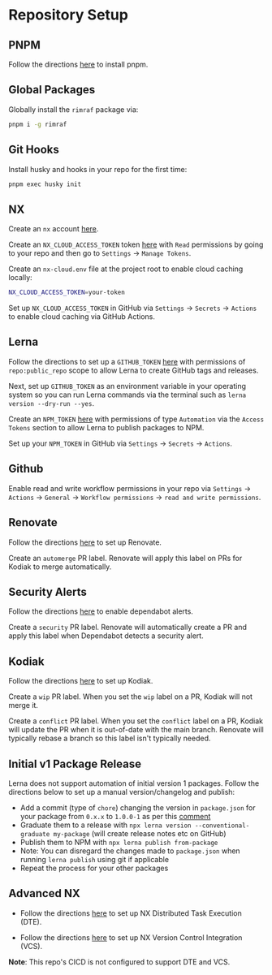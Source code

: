 # Repository Setup

## PNPM

Follow the directions [here](https://pnpm.io/installation) to install pnpm.

## Global Packages

Globally install the `rimraf` package via:

```bash
pnpm i -g rimraf
```

## Git Hooks

Install husky and hooks in your repo for the first time:

```bash
pnpm exec husky init
```

## NX

Create an `nx` account [here](https://cloud.nx.app/).

Create an `NX_CLOUD_ACCESS_TOKEN` token [here](https://cloud.nx.app/) with `Read` permissions by going to your repo and then go to `Settings` -> `Manage Tokens`.

Create an `nx-cloud.env` file at the project root to enable cloud caching locally:

```bash
NX_CLOUD_ACCESS_TOKEN=your-token
```

Set up `NX_CLOUD_ACCESS_TOKEN` in GitHub via `Settings` -> `Secrets` -> `Actions` to enable cloud caching via GitHub Actions.

## Lerna

Follow the directions to set up a `GITHUB_TOKEN` [here](https://github.com/lerna-lite/lerna-lite/blob/main/packages/version/README.md#remote-client-auth-tokens) with permissions of `repo:public_repo` scope to allow Lerna to create GitHub tags and releases.

Next, set up `GITHUB_TOKEN` as an environment variable in your operating system so you can run Lerna commands via the terminal such as `lerna version --dry-run --yes`.

Create an `NPM_TOKEN` [here](https://www.npmjs.com) with permissions of type `Automation` via the `Access Tokens` section to allow Lerna to publish packages to NPM.

Set up your `NPM_TOKEN` in GitHub via `Settings` -> `Secrets` -> `Actions`.

## Github

Enable read and write workflow permissions in your repo via `Settings` -> `Actions` -> `General` -> `Workflow permissions` -> `read and write permissions`.

## Renovate

Follow the directions [here](https://github.com/renovatebot/tutorial) to set up Renovate.

Create an `automerge` PR label. Renovate will apply this label on PRs for Kodiak to merge automatically.

## Security Alerts

Follow the directions [here](https://docs.github.com/en/code-security/dependabot/dependabot-alerts/configuring-dependabot-alerts#enabling-or-disabling-dependabot-alerts-for-new-repositories) to enable dependabot alerts.

Create a `security` PR label. Renovate will automatically create a PR and apply this label when Dependabot detects a security alert.

## Kodiak

Follow the directions [here](https://kodiakhq.com/docs/quickstart) to set up Kodiak.

Create a `wip` PR label. When you set the `wip` label on a PR, Kodiak will not merge it.

Create a `conflict` PR label. When you set the `conflict` label on a PR, Kodiak will update the PR when it is out-of-date with the main branch. Renovate will typically rebase a branch so this label isn't typically needed.

## Initial v1 Package Release

Lerna does not support automation of initial version 1 packages. Follow the directions below to set up a manual version/changelog and publish:

- Add a commit (type of `chore`) changing the version in `package.json` for your package from `0.x.x` to `1.0.0-1` as per this [comment](https://github.com/lerna/lerna/pull/2486#discussion_r389792137)
- Graduate them to a release with `npx lerna version --conventional-graduate my-package` (will create release notes etc on GitHub)
- Publish them to NPM with `npx lerna publish from-package`
- Note: You can disregard the changes made to `package.json` when running `lerna publish` using git if applicable
- Repeat the process for your other packages

## Advanced NX

- Follow the directions [here](https://nx.dev/nx-cloud/recipes/set-up/monorepo-ci-github-actions#distributed-task-execution-with-nx-cloud) to set up NX Distributed Task Execution (DTE).

- Follow the directions [here](https://nx.dev/ci/recipes/source-control-integration/github) to set up NX Version Control Integration (VCS).

**Note**: This repo's CICD is not configured to support DTE and VCS.
